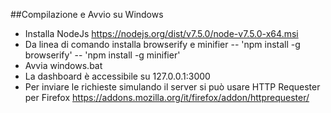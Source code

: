 ##Compilazione e Avvio su Windows
- Installa NodeJs https://nodejs.org/dist/v7.5.0/node-v7.5.0-x64.msi
- Da linea di comando installa browserify e minifier
-- 'npm install -g browserify'
-- 'npm install -g minifier'
- Avvia windows.bat
- La dashboard è accessibile su 127.0.0.1:3000
- Per inviare le richieste simulando il server si può usare HTTP Requester per Firefox https://addons.mozilla.org/it/firefox/addon/httprequester/